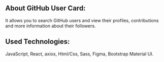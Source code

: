 ## About GitHub User Card:
It allows you to search GitHub users and view their profiles, contributions and more 
information about their followers.

## Used Technologies:
JavaScript, React, axios, Html/Css, Sass, Figma, Bootstrap Material UI.

